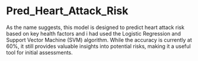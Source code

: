 # Pred_Heart_Attack_Risk

As the name suggests, this model is designed to predict heart attack risk based on key health factors  and  i had used the  Logistic Regression and Support Vector Machine (SVM) algorithm. While the accuracy is currently at 60%, it still provides valuable insights into potential risks, making it a useful tool for initial assessments.
